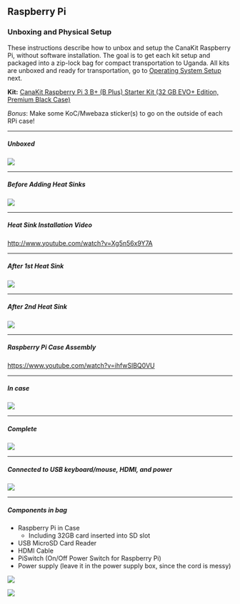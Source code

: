 ## Raspberry Pi
### Unboxing and Physical Setup
These instructions describe how to unbox and setup the CanaKit Raspberry Pi, without software installation. The goal is to get each kit setup and packaged into a zip-lock bag for compact transportation to Uganda.  All kits are unboxed and ready for transportation, go to [Operating System Setup](operating-system-setup-raspbian.md) next.

**Kit:** [CanaKit Raspberry Pi 3 B+ (B Plus) Starter Kit (32 GB EVO+ Edition, Premium Black Case)](https://www.amazon.com/dp/B07BCC8PK7)

_Bonus_: Make some KoC/Mwebaza sticker(s) to go on the outside of each RPi case!

----
##### Unboxed

![](images/01-rpi-unbox.jpg)

----
##### Before Adding Heat Sinks

![](images/02-rpi-heatsinks-before.jpg)

----
##### Heat Sink Installation Video

http://www.youtube.com/watch?v=Xg5n56x9Y7A

----
##### After 1st Heat Sink

![](images/03-rpi-heatsinks-1.jpg)

----
##### After 2nd Heat Sink

![](images/04-rpi-heatsinks-2.jpg)

----
##### Raspberry Pi Case Assembly

https://www.youtube.com/watch?v=ihfwSlBQ0VU


----
##### In case

![](images/05-rpi-case-2.jpg)

----
##### Complete

![](images/06-rpi-case-3.jpg)

----
##### Connected to USB keyboard/mouse, HDMI, and power

![](images/07-rpi-complete-w-box.jpg)


----
##### Components in bag
* Raspberry Pi in Case
  * Including 32GB card inserted into SD slot
* USB MicroSD Card Reader
* HDMI Cable
* PiSwitch (On/Off Power Switch for Raspberry Pi)
* Power supply (leave it in the power supply box, since the cord is messy)


![](images/08-contents-of-bag.jpg)

![](images/09-rpi-bag-next-to-box.jpg)


